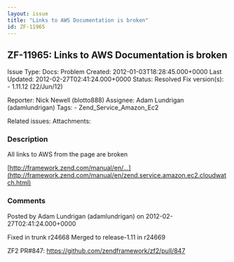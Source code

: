 ```yaml
---
layout: issue
title: "Links to AWS Documentation is broken"
id: ZF-11965
---
```


ZF-11965: Links to AWS Documentation is broken
----------------------------------------------

 Issue Type: Docs: Problem Created: 2012-01-03T18:28:45.000+0000 Last Updated: 2012-02-27T02:41:24.000+0000 Status: Resolved Fix version(s): - 1.11.12 (22/Jun/12)
 
 Reporter:  Nick Newell (blotto888)  Assignee:  Adam Lundrigan (adamlundrigan)  Tags: - Zend\_Service\_Amazon\_Ec2
 
 Related issues: 
 Attachments: 
### Description

All links to AWS from the page are broken

[http://framework.zend.com/manual/en/…](http://framework.zend.com/manual/en/zend.service.amazon.ec2.cloudwatch.html)

 

 

### Comments

Posted by Adam Lundrigan (adamlundrigan) on 2012-02-27T02:41:24.000+0000

Fixed in trunk r24668 Merged to release-1.11 in r24669

ZF2 PR#847: <https://github.com/zendframework/zf2/pull/847>

 

 